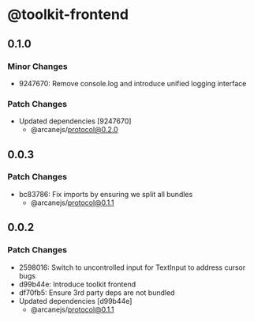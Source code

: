 # @toolkit-frontend

## 0.1.0

### Minor Changes

- 9247670: Remove console.log and introduce unified logging interface

### Patch Changes

- Updated dependencies [9247670]
  - @arcanejs/protocol@0.2.0

## 0.0.3

### Patch Changes

- bc83786: Fix imports by ensuring we split all bundles
  - @arcanejs/protocol@0.1.1

## 0.0.2

### Patch Changes

- 2598016: Switch to uncontrolled input for TextInput to address cursor bugs
- d99b44e: Introduce toolkit frontend
- df70fb5: Ensure 3rd party deps are not bundled
- Updated dependencies [d99b44e]
  - @arcanejs/protocol@0.1.1
